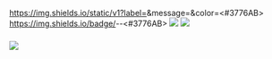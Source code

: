 

https://img.shields.io/static/v1?label=<LABEL>&message=<Python>&color=<#3776AB>
https://img.shields.io/badge/<LABEL>-<Python>-<#3776AB>
  <img src="https://img.shields.io/badge/Python-Python-3776AB?"/>
  <img src="https://img.shields.io/badge/Android-3DDC84?style=flat-square&logo=Android&logoColor=white"/>
  
  
###
<a href="[1. 연결하고싶은 사이트 url]" target="_blank"><img src="https://img.shields.io/badge/[2. 등록하려는 이름]-[3. #을 뺀 나머지 색깔코드]?style=flat-square&logo=[4. 로고명(아이콘명)]&logoColor=white"/></a>

